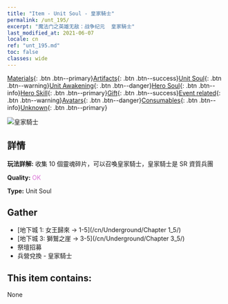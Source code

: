 ```yaml
---
title: "Item - Unit Soul - 皇家騎士"
permalink: /unt_195/
excerpt: "魔法门之英雄无敌：战争纪元  皇家騎士"
last_modified_at: 2021-06-07
locale: cn
ref: "unt_195.md"
toc: false
classes: wide
---
```

 [Materials](/ItemsCN/){: .btn .btn--primary}[Artifacts](/ItemsCN/Artifacts/){: .btn .btn--success}[Unit Soul](/ItemsCN/UnitSoul/){: .btn .btn--warning}[Unit Awakening](/ItemsCN/UnitAwakening/){: .btn .btn--danger}[Hero Soul](/ItemsCN/HeroSoul/){: .btn .btn--info}[Hero Skill](/ItemsCN/HeroSkill/){: .btn .btn--primary}[Gift](/ItemsCN/Gift/){: .btn .btn--success}[Event related](/ItemsCN/Events/){: .btn .btn--warning}[Avatars](/ItemsCN/Avatars/){: .btn .btn--danger}[Consumables](/ItemsCN/Consumables/){: .btn .btn--info}[Unknown](/ItemsCN/Unknown/){: .btn .btn--primary}

 ![皇家騎士](/images/u/ti_qishi.jpg)

## 詳情
 **玩法詳解:** 收集 10 個靈魂碎片，可以召喚皇家騎士，皇家騎士是 SR 資質兵團

 **Quality:** <span style="color: #DA70D6">OK</span>

 **Type:** Unit Soul

## Gather

*    [地下城 1: 女王歸來 -> 1-5](/cn/Underground/Chapter 1_5/) 
*    [地下城 3: 獅鷲之崖 -> 3-5](/cn/Underground/Chapter 3_5/) 
*    祭壇招募 
*    兵營兌換 - 皇家騎士 

## This item contains:

  None

